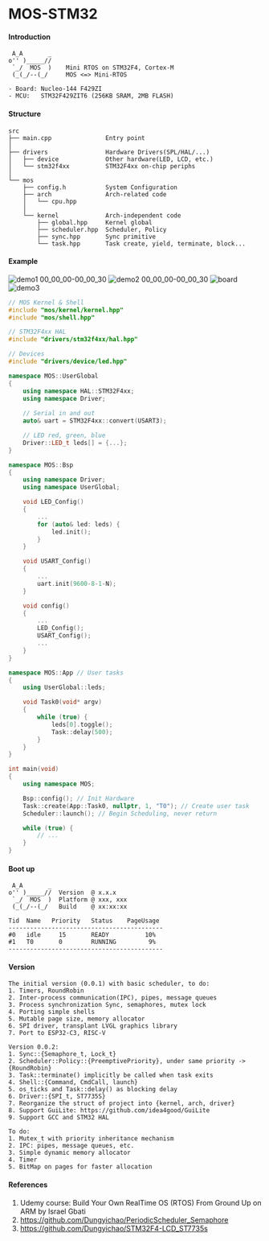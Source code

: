 # MOS-STM32

#### Introduction
```
 A_A       _
o'' )_____//
 `_/  MOS  )    Mini RTOS on STM32F4, Cortex-M
 (_(_/--(_/     MOS <=> Mini-RTOS

- Board: Nucleo-144 F429ZI
- MCU:   STM32F429ZIT6 (256KB SRAM, 2MB FLASH)
```

#### Structure
```
src
├── main.cpp               Entry point
│
├── drivers                Hardware Drivers(SPL/HAL/...)
│   ├── device             Other hardware(LED, LCD, etc.)
│   └── stm32f4xx          STM32F4xx on-chip periphs
│
└── mos
    ├── config.h           System Configuration
    ├── arch               Arch-related code
    │   └── cpu.hpp
    │
    └── kernel             Arch-independent code
        ├── global.hpp     Kernel global
        ├── scheduler.hpp  Scheduler, Policy
        ├── sync.hpp       Sync primitive
        └── task.hpp       Task create, yield, terminate, block...
```

#### Example 
![demo1 00_00_00-00_00_30](https://github.com/Eplankton/mos-stm32/assets/86543401/65e36ea0-d178-4da6-8f9a-9f1551c59dfc)
![demo2 00_00_00-00_00_30](https://github.com/Eplankton/mos-stm32/assets/86543401/bdd2c288-4528-45d5-b07c-03fe1c66bb34)
![board](https://github.com/Eplankton/mos-stm32/assets/86543401/93cf5645-2d72-4c52-bad3-aec935a4510f)
![demo3](https://github.com/Eplankton/mos-stm32/assets/86543401/45069534-88db-448b-8452-b930ad82395e)

```C++
// MOS Kernel & Shell
#include "mos/kernel/kernel.hpp"
#include "mos/shell.hpp"

// STM32F4xx HAL
#include "drivers/stm32f4xx/hal.hpp"

// Devices
#include "drivers/device/led.hpp"

namespace MOS::UserGlobal
{
    using namespace HAL::STM32F4xx;
    using namespace Driver;
    
    // Serial in and out
    auto& uart = STM32F4xx::convert(USART3);

    // LED red, green, blue
    Driver::LED_t leds[] = {...};
}

namespace MOS::Bsp
{
    using namespace Driver;
    using namespace UserGlobal;

    void LED_Config()
    {
        ...
        for (auto& led: leds) {
            led.init();
        }
    }

    void USART_Config()
    {
        ...
        uart.init(9600-8-1-N);
    }

    void config()
    {
        ...
        LED_Config();
        USART_Config();
        ...
    }
}

namespace MOS::App // User tasks
{
    using UserGlobal::leds;

    void Task0(void* argv)
    {
        while (true) {
            leds[0].toggle();
            Task::delay(500);
        }
    }
}

int main(void)
{
    using namespace MOS;

    Bsp::config(); // Init Hardware
    Task::create(App::Task0, nullptr, 1, "T0"); // Create user task
    Scheduler::launch(); // Begin Scheduling, never return

    while (true) {
        // ...
    }
}
```

#### Boot up

```
 A_A       _
o'' )_____//  Version  @ x.x.x
 `_/  MOS  )  Platform @ xxx, xxx
 (_(_/--(_/   Build    @ xx:xx:xx

Tid  Name   Priority   Status    PageUsage
-------------------------------------------
#0   idle     15       READY          10%
#1   T0       0        RUNNING         9%
-------------------------------------------
```

#### Version

```
The initial version (0.0.1) with basic scheduler, to do:
1. Timers, RoundRobin
2. Inter-process communication(IPC), pipes, message queues
3. Process synchronization Sync, semaphores, mutex lock
4. Porting simple shells
5. Mutable page size, memory allocator
6. SPI driver, transplant LVGL graphics library
7. Port to ESP32-C3, RISC-V
```

```
Version 0.0.2:
1. Sync::{Semaphore_t, Lock_t}
2. Scheduler::Policy::{PreemptivePriority}, under same priority -> {RoundRobin}
3. Task::terminate() implicitly be called when task exits
4. Shell::{Command, CmdCall, launch}
5. os_ticks and Task::delay() as blocking delay
6. Driver::{SPI_t, ST7735S}
7. Reorganize the struct of project into {kernel, arch, driver}
8. Support GuiLite: https://github.com/idea4good/GuiLite
9. Support GCC and STM32 HAL

To do:
1. Mutex_t with priority inheritance mechanism
2. IPC: pipes, message queues, etc.
3. Simple dynamic memory allocator
4. Timer
5. BitMap on pages for faster allocation
```

#### References
1. Udemy course: Build Your Own RealTime OS (RTOS) From Ground Up on ARM by Israel Gbati
2. https://github.com/Dungyichao/PeriodicScheduler_Semaphore
3. https://github.com/Dungyichao/STM32F4-LCD_ST7735s